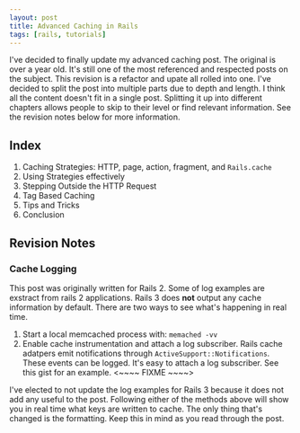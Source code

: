```yaml
---
layout: post
title: Advanced Caching in Rails
tags: [rails, tutorials]
---
```


I've decided to finally update my advanced caching post. The original is
over a year old. It's still one of the most referenced and respected
posts on the subject. This revision is a refactor and upate all rolled
into one. I've decided to split the post into multiple parts due to
depth and length. I think all the content doesn't fit in a single post.
Splitting it up into different chapters allows people to skip to their
level or find relevant information. See the revision notes below for
more information.

## Index

1. Caching Strategies: HTTP, page, action, fragment, and `Rails.cache`
2. Using Strategies effectively
3. Stepping Outside the HTTP Request
4. Tag Based Caching
5. Tips and Tricks
6. Conclusion

## Revision Notes

### Cache Logging

This post was originally written for Rails 2. Some of log examples are
exstract from rails 2 applications. Rails 3 does **not** output any cache
information by default. There are two ways to see what's happening in
real time. 

1. Start a local memcached process with: `memached -vv`
2. Enable cache instrumentation and attach a log subscriber. Rails cache
   adatpers emit notifications through `ActiveSupport::Notifications`.
   These events can be logged. It's easy to attach a log subscriber. See
   this gist for an example. <~~~~ FIXME ~~~~>

I've elected to not update the log examples for Rails 3 because it does
not add any useful to the post. Following either of the methods above
will show you in real time what keys are written to cache. The only
thing that's changed is the formatting. Keep this in mind as you read
through the post.
